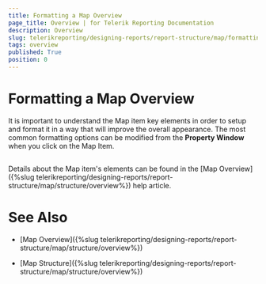 ```yaml
---
title: Formatting a Map Overview
page_title: Overview | for Telerik Reporting Documentation
description: Overview
slug: telerikreporting/designing-reports/report-structure/map/formatting-a-map/overview
tags: overview
published: True
position: 0
---
```


# Formatting a Map Overview



It is important to understand the Map item key elements in order to setup and format it in a way that will improve the overall appearance.         The most common formatting options can be modified from the __Property Window__ when you click on the Map Item.       

## 

Details about the Map item's elements can be found in the [Map Overview]({%slug telerikreporting/designing-reports/report-structure/map/structure/overview%}) help article.         

# See Also


 * [Map Overview]({%slug telerikreporting/designing-reports/report-structure/map/structure/overview%})

 * [Map Structure]({%slug telerikreporting/designing-reports/report-structure/map/structure/overview%})
